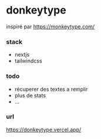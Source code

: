 # donkeytype

inspiré par https://monkeytype.com/

### stack

- nextjs
- tailwindcss

### todo

- récuperer des textes a remplir
- plus de stats
- ...

### url

https://donkeytype.vercel.app/
